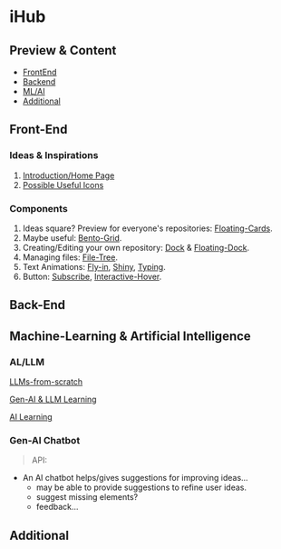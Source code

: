 # iHub

## Preview & Content
- [FrontEnd](#front-end)
- [Backend](#back-end)
- [ML/AI](#machine-learning--artificial-intelligence)
- [Additional](#additional)


## Front-End

### Ideas & Inspirations
1. [Introduction/Home Page](https://www.whitelabeliq.com/)
2. [Possible Useful Icons](https://www.uicons.com/icons-round?weight=medium)

### Components
1. Ideas square? Preview for everyone's repositories: [Floating-Cards](https://magicui.design/docs/components/marquee).
2. Maybe useful: [Bento-Grid](https://magicui.design/docs/components/bento-grid).
3. Creating/Editing your own repository: [Dock](https://magicui.design/docs/components/dock) & [Floating-Dock](https://ui.aceternity.com/components/floating-dock).
4. Managing files: [File-Tree](https://magicui.design/docs/components/file-tree).
5. Text Animations: [Fly-in](https://magicui.design/docs/components/text-animate), [Shiny](https://magicui.design/docs/components/animated-shiny-text), [Typing](https://magicui.design/docs/components/typing-animation).
6. Button: [Subscribe](https://magicui.design/docs/components/animated-subscribe-button), [Interactive-Hover](https://magicui.design/docs/components/interactive-hover-button).


## Back-End


## Machine-Learning & Artificial Intelligence

### AL/LLM
[LLMs-from-scratch](https://github.com/rasbt/LLMs-from-scratch)

[Gen-AI & LLM Learning](https://www.nvidia.com/en-us/learn/learning-path/generative-ai-llm/?ncid=ref-inpa-317254&deeplink=courses--4#courses-item-7757ba5d77)

[AI Learning](https://www.nvidia.com/en-us/learn/ai-learning-essentials/?ncid=ref-inpa-719993)

### Gen-AI Chatbot
> API: []()

- An AI chatbot helps/gives suggestions for improving ideas... 
    - may be able to provide suggestions to refine user ideas. 
    - suggest missing elements?
    - feedback...


## Additional
